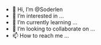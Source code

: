 - 👋 Hi, I’m @Soderlen
- 👀 I’m interested in ...
- 🌱 I’m currently learning ...
- 💞️ I’m looking to collaborate on ...
- 📫 How to reach me ...

<!---
Soderlen/Soderlen is a ✨ special ✨ repository because its `README.md` (this file) appears on your GitHub profile.
You can click the Preview link to take a look at your changes.
--->
